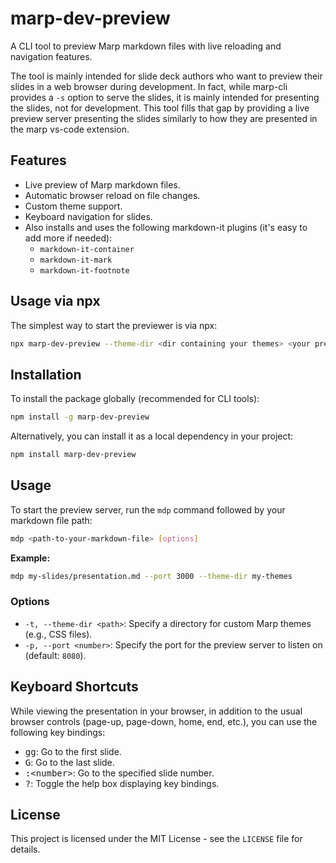# marp-dev-preview

A CLI tool to preview Marp markdown files with live reloading and navigation features.

The tool is mainly intended for slide deck authors who want to preview their slides in a web browser during development. In fact, while marp-cli provides a `-s` option to serve the slides, it is mainly intended for presenting the slides, not for development. This tool fills that gap by providing a live preview server presenting the slides similarly to how they are presented in the marp vs-code extension. 

## Features

*   Live preview of Marp markdown files.
*   Automatic browser reload on file changes.
*   Custom theme support.
*   Keyboard navigation for slides.
*   Also installs and uses the following markdown-it plugins (it's easy to add more if needed):
    *   `markdown-it-container`
    *   `markdown-it-mark`
    *   `markdown-it-footnote`
 
## Usage via npx

The simplest way to start the previewer is via npx:

```bash
npx marp-dev-preview --theme-dir <dir containing your themes> <your presentation>.md
```

## Installation

To install the package globally (recommended for CLI tools):

```bash
npm install -g marp-dev-preview
```

Alternatively, you can install it as a local dependency in your project:

```bash
npm install marp-dev-preview
```

## Usage

To start the preview server, run the `mdp` command followed by your markdown file path:

```bash
mdp <path-to-your-markdown-file> [options]
```

**Example:**

```bash
mdp my-slides/presentation.md --port 3000 --theme-dir my-themes
```

### Options

*   `-t, --theme-dir <path>`: Specify a directory for custom Marp themes (e.g., CSS files).
*   `-p, --port <number>`: Specify the port for the preview server to listen on (default: `8080`).

## Keyboard Shortcuts

While viewing the presentation in your browser, in addition to the usual browser controls (page-up, page-down, home, end, etc.), you can use the following key bindings:

*   <kbd>gg</kbd>: Go to the first slide.
*   <kbd>G</kbd>: Go to the last slide.
*   <kbd>:&lt;number&gt;</kbd>: Go to the specified slide number.
*   <kbd>?</kbd>: Toggle the help box displaying key bindings.

## License

This project is licensed under the MIT License - see the `LICENSE` file for details.
